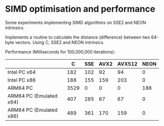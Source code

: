 # SIMD optimisation and performance 

Some experiments implementing SIMD algorithms on SSE2 and NEON intrinsics.

Implements a routine to calculate the distance (difference) between two 64-byte vectors. Using C, SSE2 and NEON intrinsics.

Performance (Milliseconds for 100,000,000 iterations):

| | C   | SSE | AVX2 | AVX512 | NEON |
| --- | --- | --- | --- | --- | --- |
| Intel PC x64 | 182 | 102 | 92 | 94 | 0 |
| Intel PC x86 | 188 | 155 | 159 | 203 | 0 |
| ARM64 PC | 3529 | 0 | 0 | 0 | 188 |
| ARM64 PC (Emulated x64) | 407 | 285 | 67 | 67 | 0 |
| ARM64 PC (Emulated x86) | 489 | 361 | 170 | 159 | 0 |